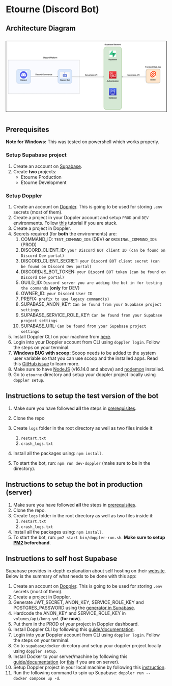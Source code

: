 <h1>Etourne (Discord Bot)</h1>

## Architecture Diagram

<img src="./images/Etourne%20Architecture%20Diagram.png" style="border: 1px solid; margin: 10px 0;">

## Prerequisites

**Note for Windows:** This was tested on powershell which works properly.

### Setup Supabase project

1. Create an account on [Supabase](https://supabase.com/).
2. Create **two** projects:
   -  Etourne Production
   -  Etourne Development

### Setup Doppler

1. Create an account on [Doppler](https://www.doppler.com/). This is going to be used for storing `.env` secrets (most of them).
2. Create a project in your Doppler account and setup `PROD` and `DEV` environments. Follow [this](https://docs.doppler.com/docs/create-project) tutorial if you are stuck.
3. Create a project in Doppler.
4. Secrets required (for **both** the environments) are:
   1. COMMAND_ID: `TEST_COMMAND_IDS` (DEV) **or** `ORIGINAL_COMMAND_IDS` (PROD)
   2. DISCORD_CLIENT_ID: `your Discord BOT client ID (can be found on Discord Dev portal)`
   3. DISCORD_CLIENT_SECRET: `your Discord BOT client secret (can be found on Discord Dev portal)`
   4. DISCORDJS_BOT_TOKEN: `your Discord BOT token (can be found on Discord Dev portal)`
   5. GUILD_ID: `Discord server you are adding the bot in for testing the commands` (**only** for DEV)
   6. OWNER_ID: `your Discord User ID`
   7. PREFIX: `prefix to use legacy command(s)`
   8. SUPABASE_ANON_KEY: `Can be found from your Supabase project settings`
   9. SUPABASE_SERVICE_ROLE_KEY: `Can be found from your Supabase project settings`
   10.   SUPABASE_URL: `Can be found from your Supabase project settings`
5. Install Doppler CLI on your machine from [here](https://docs.doppler.com/docs/cli).
6. Login into your Doppler account from CLI using `doppler login`. Follow the steps on your terminal.
7. **Windows BUG with scoop:** Scoop needs to be added to the system user variable so that you can use scoop and the installed apps. Read this [GitHub issue](https://github.com/ScoopInstaller/Scoop/issues/3951) to learn more.
8. Make sure to have [NodeJS](https://nodejs.org/en/) (v16.14.0 and above) and [nodemon](https://www.npmjs.com/package/nodemon) installed.
9. Go to `etourne` directory and setup your doppler project locally using `doppler setup`.

## Instructions to setup the test version of the bot

1. Make sure you have followed **all** the steps in [prerequisites](#prerequisites).
2. Clone the repo
3. Create `logs` folder in the root directory as well as two files inside it:

   1. `restart.txt`
   2. `crash_logs.txt`

4. Install all the packages using: `npm install`.
5. To start the bot, run: `npm run dev-doppler` (make sure to be in the directory).

## Instructions to setup the bot in production (server)

1. Make sure you have followed **all** the steps in [prerequisites](#prerequisites).
2. Clone the repo.
3. Create `logs` folder in the root directory as well as two files inside it:
   1. `restart.txt`
   2. `crash_logs.txt`
4. Install all the packages using: `npm install`.
5. To start the bot, run: `pm2 start bin/doppler-run.sh`. **Make sure to setup [PM2](https://pm2.io/) beforehand**.

## Instructions to self host Supabase

Supabase provides in-depth explanation about self hosting on their [website](https://supabase.com/docs/guides/self-hosting/docker). Below is the summary of what needs to be done with this app:

1. Create an account on [Doppler](https://www.doppler.com/). This is going to be used for storing `.env` secrets (most of them).
2. Create a project in Doppler.
3. Generate JWT_SECRET, ANON_KEY, SERVICE_ROLE_KEY and POSTGRES_PASSWORD using the [generator in Supabase](https://supabase.com/docs/guides/self-hosting#api-keys).
4. Hardcode the ANON_KEY and SERVICE_ROLE_KEY in `volumes/api/kong.yml` (**for now**).
5. Put them in the PROD of your project in Doppler dashboard.
6. Install Doppler CLI by following this [guide/documentation](https://docs.doppler.com/docs/install-cli).
7. Login into your Doppler account from CLI using `doppler login`. Follow the steps on your terminal.
8. Go to `supabase/docker` directory and setup your doppler project locally using `doppler setup`.
9. Install Docker to your server/machine by following this [guide/documentation](https://docs.docker.com/get-docker/) (or [this](https://docs.docker.com/engine/install/) if you are on server).
10.   Setup Doppler project in your local machine by following this [instruction](https://docs.doppler.com/docs/install-cli#project-setup).
11.   Run the following command to spin up Supabase: `doppler run -- docker compose up -d`.

